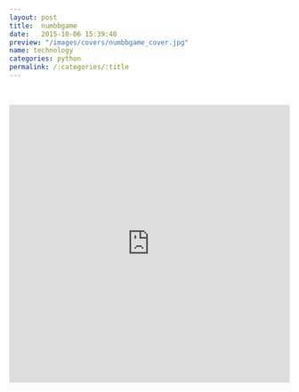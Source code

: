 ```yaml
---
layout: post
title:  numbbgame
date:   2015-10-06 15:39:40
preview: "/images/covers/numbbgame_cover.jpg"
name: technology
categories: python
permalink: /:categories/:title
---
```


<p>&nbsp;</p>
<iframe frameborder="0" width="100%" height="500px" src="https://replit.com/@Philolog/NUMBGGAME?embed=true"></iframe>
<p>&nbsp;</p>

